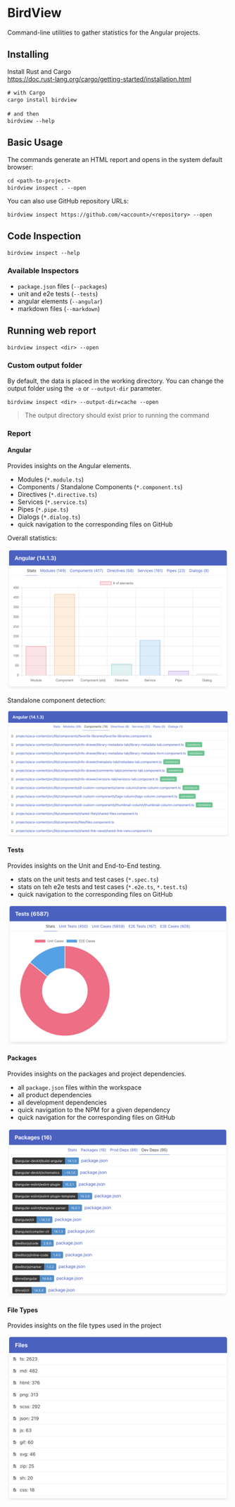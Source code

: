 # BirdView

Command-line utilities to gather statistics for the Angular projects.

## Installing

Install Rust and Cargo  
https://doc.rust-lang.org/cargo/getting-started/installation.html

```shell
# with Cargo
cargo install birdview

# and then
birdview --help
```

## Basic Usage

The commands generate an HTML report and opens in the system default browser:

```shell
cd <path-to-project>
birdview inspect . --open
```

You can also use GitHub repository URLs:

```shell
birdview inspect https://github.com/<account>/<repository> --open
```

## Code Inspection

```shell
birdview inspect --help
```

### Available Inspectors

- `package.json` files (`--packages`)
- unit and e2e tests (`--tests`)
- angular elements (`--angular`)
- markdown files (`--markdown`)

## Running web report

```shell
birdview inspect <dir> --open
```

### Custom output folder

By default, the data is placed in the working directory.
You can change the output folder using the `-o` or `--output-dir` parameter.

```shell
birdview inspect <dir> --output-dir=cache --open
```

> The output directory should exist prior to running the command

### Report

#### Angular

Provides insights on the Angular elements.

- Modules (`*.module.ts`)
- Components / Standalone Components (`*.component.ts`)
- Directives (`*.directive.ts`)
- Services (`*.service.ts`)
- Pipes (`*.pipe.ts`)
- Dialogs (`*.dialog.ts`)
- quick navigation to the corresponding files on GitHub

Overall statistics:

![angular report](docs/angular-report.png)

Standalone component detection:

![angular standalone](docs/angular-standalone.png)

#### Tests

Provides insights on the Unit and End-to-End testing.

- stats on the unit tests and test cases (`*.spec.ts`)
- stats on teh e2e tests and test cases (`*.e2e.ts`, `*.test.ts`)
- quick navigation to the corresponding files on GitHub

![tests report](docs/tests-report.png)

#### Packages

Provides insights on the packages and project dependencies.

- all `package.json` files within the workspace
- all product dependencies
- all development dependencies
- quick navigation to the NPM for a given dependency
- quick navigation for the corresponding files on GitHub

![packages report](docs/packages-report.png)

#### File Types

Provides insights on the file types used in the project

![file types report](docs/types-report.png)

